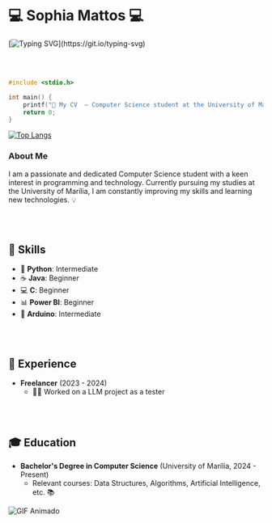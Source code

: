 # 💻 Sophia Mattos 💻

[![Typing SVG](https://readme-typing-svg.demolab.com?font=Lobster&size=30&pause=1000&color=BE2995&background=3AE4FF00&width=435&lines=A++curious++and++eager-to-learn++student.)](https://git.io/typing-svg)

<br><br>

```C
#include <stdio.h>

int main() {
    printf("📄 My CV  ― Computer Science student at the University of Marília\n");
    return 0;
}
```

[![Top Langs](https://github-readme-stats.vercel.app/api/top-langs/?username=Mattos-Soph&layout=compact&theme=radical&hide_border=true)](https://github.com/anuraghazra/github-readme-stats)


### About Me
I am a passionate and dedicated Computer Science student with a keen interest in programming and technology. Currently pursuing my studies at the University of Marília, I am constantly improving my skills and learning new technologies. 💡

<br><br>

## 🔧 Skills

- 🐍 __Python__: Intermediate 
- ☕ __Java__: Beginner 
- 💻 __C__: Beginner 
- 📊 __Power BI__: Beginner 
- 🔌 __Arduino__: Intermediate 

<br><br>

## 💼 Experience
  
- **Freelancer** (2023 - 2024)
  - 🧑‍💻 Worked on a LLM project as a tester 

<br><br>

## 🎓 Education
- **Bachelor's Degree in Computer Science** (University of Marília, 2024 - Present)
  - Relevant courses: Data Structures, Algorithms, Artificial Intelligence, etc. 📚

![GIF Animado](https://media.giphy.com/media/fX819mkCQSKoWOmrDy/giphy.gif)


